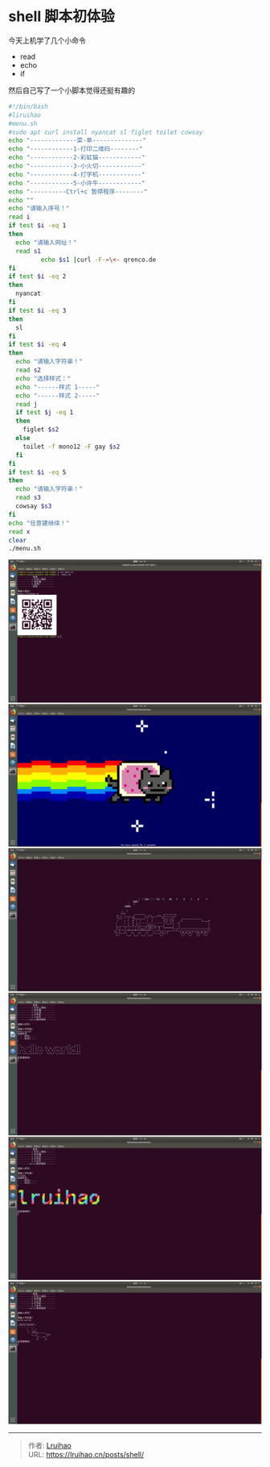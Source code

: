 # shell 脚本初体验


今天上机学了几个小命令

- read
- echo
- if

然后自己写了一个小脚本觉得还挺有趣的

<!--more-->

```sh
#!/bin/bash
#liruihao
#menu.sh
#sudo apt curl install nyancat sl figlet toilet cowsay
echo "-------------菜-单--------------"
echo "------------1-打印二维码--------"
echo "------------2-彩虹猫------------"
echo "------------3-小火切------------"
echo "------------4-打字机------------"
echo "------------5-小许牛------------"
echo "----------Ctrl+c 暂停程序--------"
echo ""
echo "请输入序号！"
read i
if test $i -eq 1
then
  echo "请输入网址！"
  read s1
         echo $s1 |curl -F-=\<- qrenco.de
fi
if test $i -eq 2
then
  nyancat
fi
if test $i -eq 3
then
  sl
fi
if test $i -eq 4
then
  echo "请输入字符串！"
  read s2
  echo "选择样式："
  echo "------样式 1-----"
  echo "------样式 2-----"
  read j
  if test $j -eq 1
  then
    figlet $s2
  else
    toilet -f mono12 -F gay $s2
  fi
fi
if test $i -eq 5
then
  echo "请输入字符串！"
  read s3
  cowsay $s3
fi
echo "任意建继续！"
read x
clear
./menu.sh

```

![1](images/1.png)
![2](images/2.png)
![3](images/3.png)
![4.1](images/4.1.png)
![4.2](images/4.2.png)
![5](images/5.png)


---

> 作者: [Lruihao](https://github.com/Lruihao)  
> URL: https://lruihao.cn/posts/shell/  

